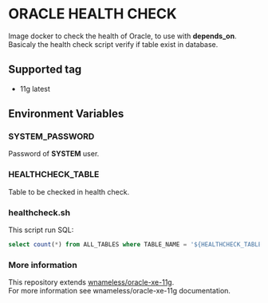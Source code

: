 # ORACLE HEALTH CHECK #

Image docker to check the health of Oracle, to use with **depends_on**.
Basicaly the health check script verify if table exist in database.

## Supported tag
- 11g latest

## Environment Variables

### SYSTEM_PASSWORD
Password of **SYSTEM** user.

### HEALTHCHECK_TABLE
Table to be checked in health check.

### healthcheck.sh

This script run SQL:
```sql
select count(*) from ALL_TABLES where TABLE_NAME = '${HEALTHCHECK_TABLE}'
```

### More information
This repository extends [wnameless/oracle-xe-11g](https://hub.docker.com/r/wnameless/oracle-xe-11g/).  
For more information see wnameless/oracle-xe-11g documentation.